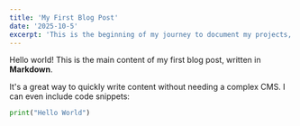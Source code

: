```yaml
---
title: 'My First Blog Post'
date: '2025-10-5'
excerpt: 'This is the beginning of my journey to document my projects, learnings, and thoughts on software development. Welcome!'
---
```


Hello world! This is the main content of my first blog post, written in **Markdown**.

It's a great way to quickly write content without needing a complex CMS. I can even include code snippets:

```python
print("Hello World")
```

